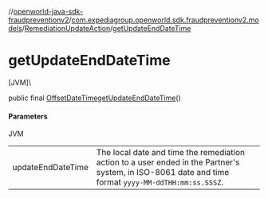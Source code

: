//[openworld-java-sdk-fraudpreventionv2](../../../index.md)/[com.expediagroup.openworld.sdk.fraudpreventionv2.models](../index.md)/[RemediationUpdateAction](index.md)/[getUpdateEndDateTime](get-update-end-date-time.md)

# getUpdateEndDateTime

[JVM]\

public final [OffsetDateTime](https://docs.oracle.com/javase/8/docs/api/java/time/OffsetDateTime.html)[getUpdateEndDateTime](get-update-end-date-time.md)()

#### Parameters

JVM

| | |
|---|---|
| updateEndDateTime | The local date and time the remediation action to a user ended in the Partner's system, in ISO-8061 date and time format `yyyy-MM-ddTHH:mm:ss.SSSZ`. |
